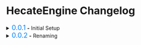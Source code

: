 # HecateEngine Changelog

<details>
  <summary><version style="font-size: 18px; color: rgb(0,130,255);">0.0.1</version> <b>-</b> Initial Setup</summary>

  #### *04/01/2024*
  ## Initial setup
  - Initial setup of the CPPEngine project
  - Create git repo and documentation pages
    - Added setup instructions for VSCode (Mac, Windows)
    - Outlined base naming conventions
  - Set up folder heirarchy, project structure, and build system

  ![Screenshot 1](/Documentation/Images/Test.png)
</details>

<details>
  <summary><version style="font-size: 18px; color: rgb(0,130,255);">0.0.2</version> <b>-</b>  Renaming</summary>

  #### *03/02/2024*
  ## Renaming
  - Updated all references to CPPEngine to HecateEngine throughout the codebase and documentation
  - Hecate is a Greek goddess associated with magic, witchcraft, necromancy, and crossroads
    - The name Hecate is also derived from the Greek word hekatos, meaning "worker from afar"
  - I believe this name is more fitting for the project and will help to differentiate it from other projects, withthe bonus of connotations with magic and power, which is fitting for a game engine
</details>